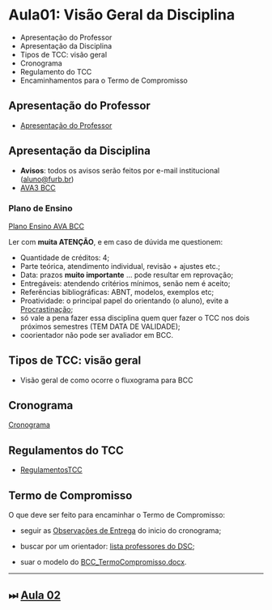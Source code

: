 <!-- \[INICIO] atualizar -->
[AVA3 BCC]: https://ava3.furb.br/course/view.php?id=43862 "AVA3 BCC"  
[Plano Ensino AVA BCC]: https://ava3.furb.br/course/view.php?id=43862&section=1 "Plano Ensino AVA BCC"  

# Aula01: Visão Geral da Disciplina

- Apresentação do Professor  
- Apresentação da Disciplina  
- Tipos de TCC: visão geral  
- Cronograma  
- Regulamento do TCC  
- Encaminhamentos para o Termo de Compromisso  

## Apresentação do Professor

- [Apresentação do Professor](https://github.com/dalton-reis/dalton-reis/blob/main/README.md "Apresentação do Professor")  

## Apresentação da Disciplina

- **Avisos**: todos os avisos serão feitos por e-mail institucional (aluno@furb.br)  
- [AVA3 BCC]  

### Plano de Ensino

[Plano Ensino AVA BCC]  

Ler com **muita ATENÇÃO**, e em caso de dúvida me questionem:

- Quantidade de créditos: 4;  
- Parte teórica, atendimento individual, revisão + ajustes etc.;  
- Data: prazos **muito importante** ... pode resultar em reprovação;  
- Entregáveis: atendendo critérios mínimos, senão nem é aceito;  
- Referências bibliográficas: ABNT, modelos, exemplos etc;  
- Proatividade: o principal papel do orientando (o aluno), evite a [Procrastinação](../Aulas/aula01Procrastinacao.pdf "Procrastinação");  
- só vale a pena fazer essa disciplina quem quer fazer o TCC nos dois próximos semestres (TEM DATA DE VALIDADE);  
- coorientador não pode ser avaliador em BCC.  

## Tipos de TCC: visão geral

<!-- FIXME: Fazer um fluxograma (mapa de tempo, usar data atual para marcar no mapa o que já passou) no DrawIO do que ocorre nos dois projetos. Tentar usar variáveis para datas do cronograma. E colocar links nas caixas do fluxograma com o material -->
- Visão geral de como ocorre o fluxograma para BCC  

## Cronograma

[Cronograma](../Cronogramas/ "Cronograma")  

## Regulamentos do TCC

- [RegulamentosTCC](../regulamentos.md "RegulamentoTCC")  

## Termo de Compromisso  

O que deve ser feito para encaminhar o Termo de Compromisso:  

<!--
- fazer o cadastro no [Currículo Lattes](https://wwws.cnpq.br/cvlattesweb/pkg_cv_estr.inicio# "Currículo Lattes"); Faça o cadastro o quanto antes, não precisa esperar para ter os dados do termo (conversar com orientador etc.);  
-->

- seguir as [Observações de Entrega](../Cronogramas/README.md#observações-de-entrega "Observações de Entrega") do inicio do cronograma;  

- buscar por um orientador: [lista professores do DSC](../../professoresDSC.md "lista professores do DSC");  
- suar o modelo do [BCC_TermoCompromisso.docx](../Material/BCC_TermoCompromisso.docx "BCC_TermoCompromisso.docx").  

----------

## ⏭ [Aula 02](./aula02Anotacoes.md "Aula 02")  

<!--
TODO: arrumar as fontes bibliográficas]  
## Principais Referências Bibliográficas​
-->